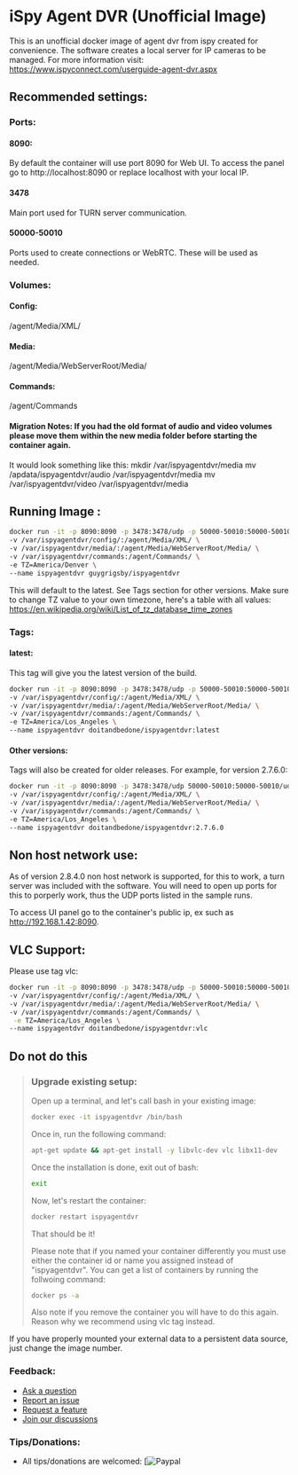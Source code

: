 # iSpy Agent DVR (Unofficial Image)
This is an unofficial docker image of agent dvr from ispy created for convenience. The software creates a local server for IP cameras to be managed. For more information visit:
https://www.ispyconnect.com/userguide-agent-dvr.aspx

## Recommended settings:
### Ports:
#### 8090: 
By default the container will use port 8090 for Web UI. To access the panel go to http://localhost:8090 or replace localhost with your local IP.

#### 3478
Main port used for TURN server communication.

#### 50000-50010
Ports used to create connections or WebRTC. These will be used as needed.

### Volumes:
#### Config: 
/agent/Media/XML/
#### Media: 
/agent/Media/WebServerRoot/Media/
#### Commands:
/agent/Commands

#### Migration Notes: If you had the old format of audio and video volumes please move them within the new media folder before starting the container again.
It would look something like this:
mkdir /var/ispyagentdvr/media
mv /apdata/ispyagentdvr/audio /var/ispyagentdvr/media
mv /var/ispyagentdvr/video /var/ispyagentdvr/media

## Running Image :
```bash
docker run -it -p 8090:8090 -p 3478:3478/udp -p 50000-50010:50000-50010/udp \
-v /var/ispyagentdvr/config/:/agent/Media/XML/ \
-v /var/ispyagentdvr/media/:/agent/Media/WebServerRoot/Media/ \
-v /var/ispyagentdvr/commands:/agent/Commands/ \
-e TZ=America/Denver \
--name ispyagentdvr guygrigsby/ispyagentdvr
```
This will default to the latest. See Tags section for other versions. Make sure to change TZ value to your own timezone, here's a table with all values:
https://en.wikipedia.org/wiki/List_of_tz_database_time_zones

### Tags:
#### latest:
This tag will give you the latest version of the build.
```bash
docker run -it -p 8090:8090 -p 3478:3478/udp -p 50000-50010:50000-50010/udp \
-v /var/ispyagentdvr/config/:/agent/Media/XML/ \
-v /var/ispyagentdvr/media/:/agent/Media/WebServerRoot/Media/ \
-v /var/ispyagentdvr/commands:/agent/Commands/ \
-e TZ=America/Los_Angeles \
--name ispyagentdvr doitandbedone/ispyagentdvr:latest
```

#### Other versions:
Tags will also be created for older releases.
For example, for version 2.7.6.0:
```bash
docker run -it -p 8090:8090 -p 3478:3478/udp 50000-50010:50000-50010/udp \
-v /var/ispyagentdvr/config/:/agent/Media/XML/ \
-v /var/ispyagentdvr/media/:/agent/Media/WebServerRoot/Media/ \
-v /var/ispyagentdvr/commands:/agent/Commands/ \
-e TZ=America/Los_Angeles \
--name ispyagentdvr doitandbedone/ispyagentdvr:2.7.6.0
```

## Non host network use:
As of version 2.8.4.0 non host network is supported, for this to work, a turn server was included with the software. You will need to open up ports for this to porperly work, thus the UDP ports listed in the sample runs. 

To access UI panel go to the container's public ip, ex such as http://192.168.1.42:8090.

## VLC Support:
Please use tag vlc:

```bash
docker run -it -p 8090:8090 -p 3478:3478/udp -p 50000-50010:50000-50010/udp \
-v /var/ispyagentdvr/config/:/agent/Media/XML/ \
-v /var/ispyagentdvr/media/:/agent/Media/WebServerRoot/Media/ \
-v /var/ispyagentdvr/commands:/agent/Commands/ \
 -e TZ=America/Los_Angeles \
--name ispyagentdvr doitandbedone/ispyagentdvr:vlc
```

## Do not do this
> ### Upgrade existing setup: 
> Open up a terminal, and let's call bash in your existing image:
> ```bash
> docker exec -it ispyagentdvr /bin/bash
> ```
> Once in, run the following command:
> ```bash
> apt-get update && apt-get install -y libvlc-dev vlc libx11-dev
> ```
> Once the installation is done, exit out of bash:
> ```bash
> exit
> ```
> Now, let's restart the container:
> ```bash
> docker restart ispyagentdvr
> ```
> That should be it!
> 
> Please note that if you named your container differently you must use either the container id or name you assigned instead of "ispyagentdvr". You can get a list of containers by running the follwoing command:
> ```bash
> docker ps -a
> ```
> Also note if you remove the container you will have to do this again. Reason why we recommend using vlc tag instead.

If you have properly mounted your external data to a persistent data source, just change the image number.

### Feedback:
- [Ask a question](https://github.com/doitandbedone/ispyagentdvr-docker/discussions/146)
- [Report an issue](https://github.com/doitandbedone/ispyagentdvr-docker/issues/new?assignees=&labels=bug&template=bug_report.md)
- [Request a feature](https://github.com/doitandbedone/ispyagentdvr-docker/issues/new?assignees=&labels=enhancement&template=feature_request.md)
- [Join our discussions](https://github.com/doitandbedone/ispyagentdvr-docker/discussions)

### Tips/Donations:
- All tips/donations are welcomed: [![Paypal](https://www.paypal.com/biz/fund?id=L9VLX646QZBCA)
 

